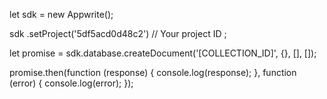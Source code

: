let sdk = new Appwrite();

sdk
    .setProject('5df5acd0d48c2') // Your project ID
;

let promise = sdk.database.createDocument('[COLLECTION_ID]', {}, [], []);

promise.then(function (response) {
    console.log(response);
}, function (error) {
    console.log(error);
});